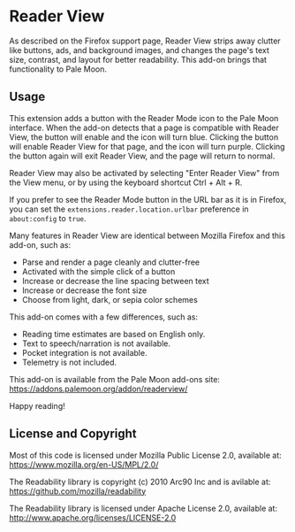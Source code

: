 # Reader View

As described on the Firefox support page, Reader View strips away clutter like buttons, ads, and background images, and changes the page's text size, contrast, and layout for better readability. This add-on brings that functionality to Pale Moon.

## Usage

This extension adds a button with the Reader Mode icon to the Pale Moon interface. When the add-on detects that a page is compatible with Reader View, the button will enable and the icon will turn blue. Clicking the button will enable Reader View for that page, and the icon will turn purple. Clicking the button again will exit Reader View, and the page will return to normal.

Reader View may also be activated by selecting "Enter Reader View" from the View menu, or by using the keyboard shortcut Ctrl + Alt + R.

If you prefer to see the Reader Mode button in the URL bar as it is in Firefox, you can set the `extensions.reader.location.urlbar` preference in `about:config` to `true`.

Many features in Reader View are identical between Mozilla Firefox and this add-on, such as:

* Parse and render a page cleanly and clutter-free
* Activated with the simple click of a button
* Increase or decrease the line spacing between text
* Increase or decrease the font size
* Choose from light, dark, or sepia color schemes

This add-on comes with a few differences, such as:

* Reading time estimates are based on English only.
* Text to speech/narration is not available.
* Pocket integration is not available.
* Telemetry is not included.

This add-on is available from the Pale Moon add-ons site:
https://addons.palemoon.org/addon/readerview/

Happy reading!

## License and Copyright

Most of this code is licensed under Mozilla Public License 2.0, available at:
https://www.mozilla.org/en-US/MPL/2.0/

The Readability library is copyright (c) 2010 Arc90 Inc and is avilable at:
https://github.com/mozilla/readability

The Readability library is licensed under Apache License 2.0, available at:
http://www.apache.org/licenses/LICENSE-2.0
